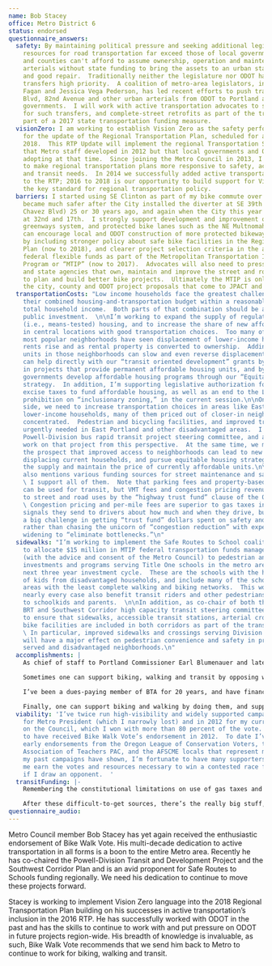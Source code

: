 ```yaml
---
name: Bob Stacey
office: Metro District 6
status: endorsed
questionnaire_answers:
  safety: By maintaining political pressure and seeking additional legislative allies.  State
    resources for road transportation far exceed those of local governments.  Cities
    and counties can't afford to assume ownership, operation and maintenance of state-owned
    arterials without state funding to bring the assets to an urban standard of design
    and good repair.  Traditionally neither the legislature nor ODOT have given such
    transfers high priority.  A coalition of metro-area legislators, including Shemia
    Fagan and Jessica Vega Pederson, has led recent efforts to push transfer of Powell
    Blvd, 82nd Avenue and other urban arterials from ODOT to Portland and other local
    governments.  I will work with active transportation advocates to seek funding
    for such transfers, and complete-street retrofits as part of the transfers, as
    part of a 2017 state transportation funding measure.
  visionZero: I am working to establish Vision Zero as the safety performance standard
    for the update of the Regional Transportation Plan, scheduled for adoption in
    2018.  This RTP Update will implement the regional Transportation Safety Plan
    that Metro staff developed in 2012 but that local governments and ODOT resisted
    adopting at that time.  Since joining the Metro Council in 2013, I have pushed
    to make regional transportation plans more responsive to safety, active transportation,
    and transit needs.  In 2014 we successfully added active transportation policies
    to the RTP; 2016 to 2018 is our opportunity to build support for Vision Zero as
    the key standard for regional transportation policy.
  barriers: I started using SE Clinton as part of my bike commute over 40 years ago.  It
    became much safer after the City installed the diverter at SE 39th (now Cesar
    Chavez Blvd) 25 or 30 years ago, and again when the City this year added diverters
    at 32nd and 17th.  I strongly support development and improvement of the neighborhood
    greenways system, and protected bike lanes such as the NE Multnomah St. facility.  Metro
    can encourage local and ODOT construction of more protected bikeways and lanes
    by including stronger policy about safe bike facilities in the Regional Transportation
    Plan (now to 2018), and clearer project selection criteria in the allocation of
    federal flexible funds as part of the Metropolitan Transportation Improvement
    Program or “MTIP” (now to 2017).  Advocates will also need to press the local
    and state agencies that own, maintain and improve the street and road network
    to plan and build better bike projects.  Ultimately the MTIP is only as good as
    the city, county and ODOT project proposals that come to JPACT and Metro.
  transportationCosts: "Low income households face the greatest challenge in keeping
    their combined housing-and-transportation budget within a reasonable share of
    total household income.  Both parts of that combination should be addressed by
    public investment.  \n\nI’m working to expand the supply of regulated affordable
    (i.e., means-tested) housing, and to increase the share of new affordable housing
    in central locations with good transportation choices.  Too many of Portland’s
    most popular neighborhoods have seen displacement of lower-income households as
    rents rise and as rental property is converted to ownership.  Adding affordable
    units in those neighborhoods can slow and even reverse displacement.  \n\nMetro
    can help directly with our “transit oriented development” grants by investing
    in projects that provide permanent affordable housing units, and by helping local
    governments develop affordable housing programs through our “Equitable Housing”
    strategy.  In addition, I’m supporting legislative authorization for construction
    excise taxes to fund affordable housing, as well as an end to the Legislature’s
    prohibition on “inclusionary zoning,” in the current session.\n\nOn the transportation
    side, we need to increase transportation choices in areas like East Portland where
    lower-income households, many of them priced out of closer-in neighborhoods, are
    concentrated.  Pedestrian and bicycling facilities, and improved transit, are
    urgently needed in East Portland and other disadvantaged areas.  I co-chair the
    Powell-Division bus rapid transit project steering committee, and approach my
    work on that project from this perspective.  At the same time, we must anticipate
    the prospect that improved access to neighborhoods can lead to new development
    displacing current households, and pursue equitable housing strategies that retain
    the supply and maintain the price of currently affordable units.\n\nYour question
    also mentions various funding sources for street maintenance and safety improvements.
    \ I support all of them.  Note that parking fees and property-based street fees
    can be used for transit, but VMT fees and congestion pricing revenues are limited
    to street and road uses by the “highway trust fund” clause of the Oregon Constitution.
    \ Congestion pricing and per-mile fees are superior to gas taxes in the economic
    signals they send to drivers about how much and when they drive, but we all face
    a big challenge in getting “trust fund” dollars spent on safety and maintenance
    rather than chasing the unicorn of “congestion reduction” with expensive road
    widening to “eliminate bottlenecks.”\n"
  sidewalks: "I’m working to implement the Safe Routes to School coalition’s campaign
    to allocate $15 million in MTIP federal transportation funds managed by JPACT
    (with the advice and consent of the Metro Council) to pedestrian and bicycle safety
    investments and programs serving Title One schools in the metro area over the
    next three year investment cycle.  These are the schools with the highest percentages
    of kids from disadvantaged households, and include many of the school attendance
    areas with the least complete walking and biking networks.  This work will in
    nearly every case also benefit transit riders and other pedestrians in addition
    to schoolkids and parents.  \n\nIn addition, as co-chair of both the Powell-Division
    BRT and Southwest Corridor high capacity transit steering committees, I’m working
    to ensure that sidewalks, accessible transit stations, arterial crossings and
    bike facilities are included in both corridors as part of the transit project.
    \ In particular, improved sidewalks and crossings serving Division east of 82nd
    will have a major effect on pedestrian convenience and safety in presently poorly
    served and disadvantaged neighborhoods.\n"
  accomplishments: |
    As chief of staff to Portland Commissioner Earl Blumenauer and later as Portland planning director, I was part of the commissioner’s team of advisors from 1987 to 1993 as he initiated the push to expand the MAX system beyond the original Gresham line, started the city transportation department’s bicycle program, and conceived and started the Portland Streetcar system.  I was executive director for policy and planning at TriMet from 1997 to 2000 and was responsible for managing the “south-north” light rail proposal, elements of which have since been included in the Yellow Line, Green Line and Orange Line.  I helped site and secure funding for the Yellow Line as part of that work.

    Sometimes one can support biking, walking and transit by opposing wasteful, oversized road projects that would soak up state and local resources without adding transportation benefits.  I’ve done that at least twice in my career, by advising Governor Barbara Roberts on her decision to terminate the Western Bypass freeway project through rural Washington County while serving on her staff (1994) and by vigorously and publicly opposing the Columbia River Crossing project as executive director of 1000 Friends of Oregon (2008-2009) and candidate for Metro President and then for Metro Council (2010-2012).

    I’ve been a dues-paying member of BTA for 20 years, and have financially supported Oregon Walks (with a few lapses) since its inception as the Willamette Pedestrian Coalition.

    Finally, one can support biking and walking by doing them, and support transit by riding it.  In the 37 years I’ve both lived and worked in Portland, 90 percent of my work commute trips have been by transit or bike, and I’ve only suffered two injury accidents at the hands of negligent motorists in all that time.
  viability: 'I’ve twice run high-visibility and widely supported campaigns: in 2010
    for Metro President (which I narrowly lost) and in 2012 for my current position
    on the Council, which I won with more than 80 percent of the vote.  I am proud
    to have received Bike Walk Vote’s endorsement in 2012.  To date I’ve received
    early endorsements from the Oregon League of Conservation Voters, the Portland
    Association of Teachers PAC, and the AFSCME locals that represent most Metro employees.  As
    my past campaigns have shown, I’m fortunate to have many supporters who can help
    me earn the votes and resources necessary to win a contested race for this seat
    if I draw an opponent.  '
  transitFunding: |-
    Remembering the constitutional limitations on use of gas taxes and other road user fees, the best immediate opportunities lie in parking revenues (Portland applies some parking garage revenue to streetcar costs); growth in farebox revenue from increased ridership (particularly through low-cost increases in transit service frequency, reliability and coverage in high-demand areas); and state government payment of the cost of paratransit service for elderly and disabled riders who cannot use main-line transit service.  This latter reform would take a huge and growing federal mandate off the budget of TriMet and other transit agencies in Oregon and provide a significant boost to transit operating revenue for standard service.

    After these difficult-to-get sources, there’s the really big stuff, such as adoption of a carbon tax (although carbon taxes on vehicle fuels could only be spent on roads), sales tax or other non-road revenue the State currently doesn’t have; or persuading voters statewide to amend the constitution to allow new driving- or fuel-based fees to be allocated to transit.  Those are heavy lifts.  I support all of these approaches.
questionnaire_audio:
---
```


Metro Council member Bob Stacey has yet again received the enthusiastic endorsement of Bike Walk Vote. His multi-decade dedication to active transportation in all forms is a boon to the entire Metro area. Recently he has co-chaired the Powell-Division Transit and Development Project and the Southwest Corridor Plan and is an avid proponent for Safe Routes to Schools funding regionally. We need his dedication to continue to move these projects forward.

Stacey is working to implement Vision Zero language into the 2018 Regional Transportation Plan building on his successes in active transportation’s inclusion in the 2016 RTP. He has successfully worked with ODOT in the past and has the skills to continue to work with and put pressure on ODOT in future projects region-wide. His breadth of knowledge is invaluable, as such, Bike Walk Vote recommends that we send him back to Metro to continue to work for biking, walking and transit.

